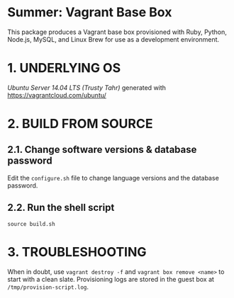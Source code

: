 Summer: Vagrant Base Box
===========================

This package produces a Vagrant base box provisioned with Ruby, Python, Node.js,
MySQL, and Linux Brew for use as a development environment.

# 1. UNDERLYING OS
*Ubuntu Server 14.04 LTS (Trusty Tahr)* generated with https://vagrantcloud.com/ubuntu/

# 2. BUILD FROM SOURCE

## 2.1. Change software versions & database password
Edit the `configure.sh` file to change language versions and the database password.

## 2.2. Run the shell script
    source build.sh

# 3. TROUBLESHOOTING
When in doubt, use `vagrant destroy -f` and `vagrant box remove <name>` to start with a clean slate. Provisioning logs are stored in the guest box at `/tmp/provision-script.log`.
